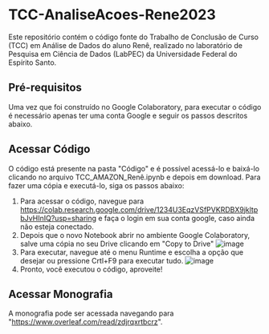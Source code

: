 # TCC-AnaliseAcoes-Rene2023
Este repositório contém o código fonte do Trabalho de Conclusão de Curso (TCC) em Análise de Dados do aluno Renê, realizado no laboratório de Pesquisa em Ciência de Dados (LabPEC) da Universidade Federal do Espírito Santo.

## Pré-requisitos

Uma vez que foi construído no Google Colaboratory, para executar o código é necessário apenas ter uma conta Google e seguir os passos descritos abaixo.

## Acessar Código

O código está presente na pasta "Código" e é possível acessá-lo e baixá-lo clicando no arquivo TCC_AMAZON_Renê.ipynb e depois em download. Para fazer uma cópia e executá-lo, siga os passos abaixo:

1. Para acessar o código, navegue para https://colab.research.google.com/drive/1234U3EqzVSfPVKRDBX9jkltpbJvHInIQ?usp=sharing e faça o login em sua conta google, caso ainda não esteja conectado.
2. Depois que o novo Notebook abrir no ambiente Google Colaboratory, salve uma cópia no seu Drive clicando em "Copy to Drive"
![image](https://user-images.githubusercontent.com/96728526/235564021-f105cd16-aeb9-4ab4-a4a2-ae46b38ef9cc.png)
3. Para executar, navegue até o menu Runtime e escolha a opção que desejar ou pressione Crtl+F9 para executar tudo.
![image](https://user-images.githubusercontent.com/96728526/235564154-1797d352-b3ad-4b41-8370-92ce5290b177.png)
4. Pronto, você executou o código, aproveite!

## Acessar Monografia

A monografia pode ser acessada navegando para "https://www.overleaf.com/read/zdjrqxrtbcrz".
